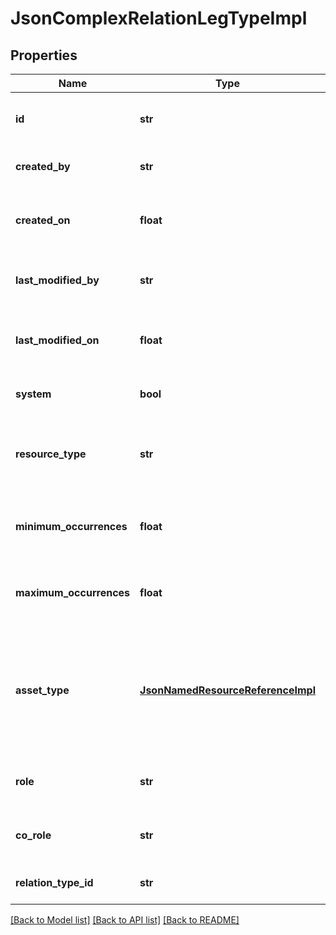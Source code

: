 # JsonComplexRelationLegTypeImpl

## Properties
Name | Type | Description | Notes
------------ | ------------- | ------------- | -------------
**id** | **str** | The &lt;code&gt;id&lt;/code&gt; of the represented object (entity) | 
**created_by** | **str** | The id of the user that created this resource | [optional] 
**created_on** | **float** | The timestamp (in UTC time standard) of the creation of this resource | [optional] 
**last_modified_by** | **str** | The id of the user who modified this resource the last time | [optional] 
**last_modified_on** | **float** | The timestamp (in UTC time standard) of the last modification of this resource | [optional] 
**system** | **bool** | Whether this is a system resource or not | [optional] 
**resource_type** | **str** | The type of this resource, i.e. [Community, Asset, Domain, Attribute, Relation, WorkflowInstance] | [optional] 
**minimum_occurrences** | **float** | The minimum number of occurrences of this leg type within complex relation | [optional] 
**maximum_occurrences** | **float** | The maximum number of occurrences of this leg type within complex relation | [optional] 
**asset_type** | [**JsonNamedResourceReferenceImpl**](JsonNamedResourceReferenceImpl.md) | The reference to the asset type contained by this leg type. Only asset with asset type equal to or inherited from this asset type can be contained with this leg type. | [optional] 
**role** | **str** | The name of the role that source plays in the relation | [optional] 
**co_role** | **str** | The name of the role that target plays in the relation | [optional] 
**relation_type_id** | **str** | The &lt;code&gt;id&lt;/code&gt; of the relation type | [optional] 

[[Back to Model list]](../README.md#documentation-for-models) [[Back to API list]](../README.md#documentation-for-api-endpoints) [[Back to README]](../README.md)


